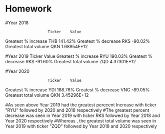 

# Homework

#Year 2018

                       Ticker    Value
Greatest % increase    THB       141.42%
Greatest % decrease    RKS       -90.02%
Greatest total volume  QKN       1.68954E+12

#Year 2019
                       Ticker    Value
Greatest % increase    RYU       190.03%
Greatest % decrease    RKS       -91.60%
Greatest total volume  ZQD       4.37301E+12

#Year 2020

                       Ticker    Value
Greatest % increase    YDI       188.76%
Greatest % decrease    VNG       -89.05%
Greatest total volume  QKN       3.45296E+12


#As seen above Year 2019 had the greatest perecent Increase with ticker "RYU" followed by 2020 and 2018 respectively 
#The greatest percent decrease was seen in Year 2019 with ticker RKS followed by Year 2018 and Year 2020 respectively
#Whereas , the greatest total volume was seen in Year 2019 with ticker "ZQD" followed by Year 2018 and 2020 respectively

 
